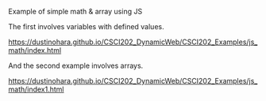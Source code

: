 Example of simple math & array using JS 

The first involves variables with defined values.

https://dustinohara.github.io/CSCI202_DynamicWeb/CSCI202_Examples/js_math/index.html

And the second example involves arrays. 

https://dustinohara.github.io/CSCI202_DynamicWeb/CSCI202_Examples/js_math/index1.html
